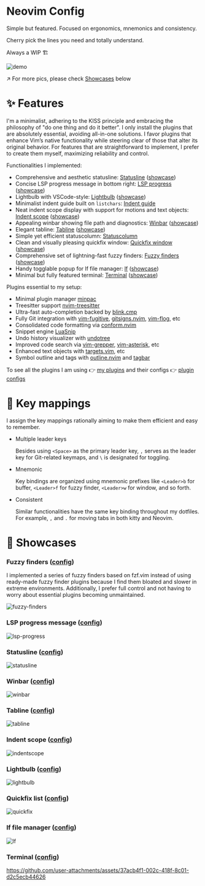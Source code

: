 # Neovim Config

Simple but featured. Focused on ergonomics, mnemonics and consistency.

Cherry pick the lines you need and totally understand.

Always a WIP 🏗️

![demo](https://github.com/user-attachments/assets/9bfbfa4f-a108-4479-b0ff-2113e74bbddf)

↗ For more pics, please check [Showcases](#-showcases) below

# ✨ Features

I'm a minimalist, adhering to the KISS principle and embracing the philosophy of "do one thing and do it better". I only install the plugins that are absolutely essential, avoiding all-in-one solutions. I favor plugins that enhance Vim’s native functionality while steering clear of those that alter its original behavior. For features that are straightforward to implement, I prefer to create them myself, maximizing reliability and control.

Functionalities I implemented:

* Comprehensive and aesthetic statusline: [Statusline](./lua/rockyz/statusline.lua) ([showcase](#statusline-config))
* Concise LSP progress message in bottom right: [LSP progress](./lua/rockyz/lsp/progress.lua) ([showcase](#lsp-progress-message-config))
* Lightbulb with VSCode-style: [Lightbulb](./lua/rockyz/lsp/lightbulb.lua) ([showcase](#lightbulb-config))
* Minimalist indent guide built on `listchars`: [Indent guide](./lua/rockyz/indentline.lua)
* Neat indent scope display with support for motions and text objects: [Indent scope](./lua/rockyz/indentscope.lua) ([showcase](#indent-scope-config))
* Appealing winbar showing file path and diagnostics: [Winbar](./lua/rockyz/winbar.lua) ([showcase](#winbar-config))
* Elegant tabline: [Tabline](./lua/rockyz/tabline.lua) ([showcase](#tabline-config))
* Simple yet efficient statuscolumn: [Statuscolumn](./lua/rockyz/statuscolumn.lua)
* Clean and visually pleasing quickfix window: [Quickfix window](./lua/rockyz/quickfix.lua) ([showcase](#quickfix-list-config))
* Comprehensive set of lightning-fast fuzzy finders: [Fuzzy finders](./lua/rockyz/fzf.lua) ([showcase](#fuzzy-finders-config))
* Handy togglable popup for lf file manager: [lf](./lua/rockyz/lf.lua) ([showcase](#lf-file-manager-config))
* Minimal but fully featured terminal: [Terminal](./lua/rockyz/terminal.lua) ([showcase](#terminal-config))

Plugins essential to my setup:

* Minimal plugin manager [minpac](https://github.com/k-takata/minpac)
* Treesitter support [nvim-treesitter](https://github.com/nvim-treesitter/nvim-treesitter)
* Ultra-fast auto-completion backed by [blink.cmp](https://github.com/Saghen/blink.cmp)
* Fully Git integration with [vim-fugitive](https://github.com/tpope/vim-fugitive), [gitsigns.nvim](https://github.com/lewis6991/gitsigns.nvim), [vim-flog](https://github.com/rbong/vim-flog), etc
* Consolidated code formatting via [conform.nvim](https://github.com/stevearc/conform.nvim)
* Snippet engine [LuaSnip](https://github.com/L3MON4D3/LuaSnip)
* Undo history visualizer with [undotree](https://github.com/mbbill/undotree)
* Improved code search via [vim-grepper](https://github.com/mhinz/vim-grepper), [vim-asterisk](https://github.com/haya14busa/vim-asterisk), etc
* Enhanced text objects with [targets.vim](https://github.com/wellle/targets.vim), etc
* Symbol outline and tags with [outline.nvim](https://github.com/hedyhli/outline.nvim) and [tagbar](https://github.com/preservim/tagbar)

To see all the plugins I am using 👉 [my plugins](./lua/rockyz/minpac.lua) and their configs 👉 [plugin configs](./plugin/)

# 🚀 Key mappings

I assign the key mappings rationally aiming to make them efficient and easy to remember.

* Multiple leader keys

  Besides using `<Space>` as the primary leader key, `,` serves as the leader key for Git-related keymaps, and `\` is designated for toggling.

* Mnemonic

  Key bindings are organized using mnemonic prefixes like `<Leader>b` for buffer, `<Leader>f` for fuzzy finder, `<Leader>w` for window, and so forth.

* Consistent

  Similar functionalities have the same key binding throughout my dotfiles. For example, `,` and `.` for moving tabs in both kitty and Neovim.

# 🎪 Showcases

### Fuzzy finders ([config](./lua/rockyz/fzf.lua))

I implemented a series of fuzzy finders based on fzf.vim instead of using ready-made fuzzy finder plugins because I find them bloated and slower in extreme environments. Additionally, I prefer full control and not having to worry about essential plugins becoming unmaintained.

![fuzzy-finders](https://github.com/user-attachments/assets/0459ae54-b0bd-4187-8760-d19f5fc1731c)

### LSP progress message ([config](./lua/rockyz/lsp/progress.lua))

![lsp-progress](https://github.com/user-attachments/assets/63f5fa48-cefe-4d32-9d8d-806418c066a2)

### Statusline ([config](./lua/rockyz/statusline.lua))

![statusline](https://github.com/user-attachments/assets/bb20a33d-a7f6-4bf8-90ab-772eb721dcf8)

### Winbar ([config](./lua/rockyz/winbar.lua))

![winbar](https://github.com/user-attachments/assets/2c9055c4-f7ed-4086-9bf9-603a160121c8)

### Tabline ([config](./lua/rockyz/tabline.lua))

![tabline](https://github.com/user-attachments/assets/9b62713f-62f7-4ca2-870c-738539c06357)

### Indent scope ([config](./lua/rockyz/indentscope.lua))

![indentscope](https://github.com/user-attachments/assets/5732405e-d5fe-4d2d-a36f-fbc7d27f4747)

### Lightbulb ([config](./lua/rockyz/lsp/lightbulb.lua))

![lightbulb](https://github.com/user-attachments/assets/882c0ddc-0f29-4844-b4dd-a243d8a4009d)

### Quickfix list ([config](./lua/rockyz/quickfix.lua))

![quickfix](https://github.com/user-attachments/assets/7c3446d4-3fb1-47ad-a1c5-c96b06a999a3)

### lf file manager ([config](./lua/rockyz/lf.lua))

![lf](https://github.com/user-attachments/assets/b4055211-d0c4-4422-82b6-c447fb0d5902)

### Terminal ([config](./lua/rockyz/terminal.lua))

https://github.com/user-attachments/assets/37acb4f1-002c-418f-8c01-d2c5ecb44626
